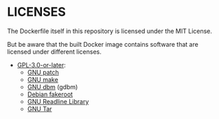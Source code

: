 # LICENSES

The Dockerfile itself in this repository is licensed under the MIT License.

But be aware that the built Docker image contains software that are licensed under different licenses.

- [GPL-3.0-or-later](https://spdx.org/licenses/GPL-3.0-or-later.html):
  - [GNU patch](https://savannah.gnu.org/projects/patch/)
  - [GNU make](https://www.gnu.org/software/make/)
  - [GNU dbm](https://www.gnu.org.ua/software/gdbm/) (gdbm)
  - [Debian fakeroot](https://salsa.debian.org/clint/fakeroot)
  - [GNU Readline Library](https://tiswww.cwru.edu/php/chet/readline/rltop.html)
  - [GNU Tar](https://www.gnu.org/software/tar/)
